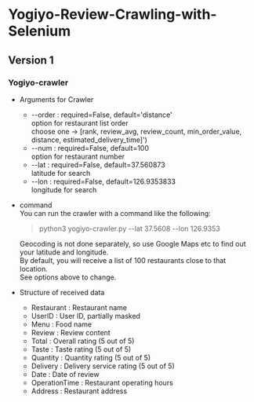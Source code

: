 # Yogiyo-Review-Crawling-with-Selenium

## Version 1 

### Yogiyo-crawler

- Arguments for Crawler  
    - --order : required=False, default='distance'  
    option for restaurant list order  
    choose one -> [rank, review_avg, review_count, min_order_value, distance, estimated_delivery_time]')
    - --num : required=False, default=100  
    option for restaurant number
    - --lat : required=False, default=37.560873  
    latitude for search
    - --lon : required=False, default=126.9353833  
    longitude for search


- command  
    You can run the crawler with a command like the following:
    > python3 yogiyo-crawler.py --lat 37.5608 --lon 126.9353

    Geocoding is not done separately, so use Google Maps etc to find out your latitude and longitude.  
    By default, you will receive a list of 100 restaurants close to that location.  
    See options above to change.


- Structure of received data

    - Restaurant : Restaurant name
    - UserID : User ID, partially masked
    - Menu : Food name
    - Review : Review content
    - Total : Overall rating (5 out of 5)
    - Taste : Taste rating (5 out of 5)
    - Quantity : Quantity rating (5 out of 5)
    - Delivery : Delivery service rating (5 out of 5)
    - Date : Date of review
    - OperationTime : Restaurant operating hours
    - Address : Restaurant address
